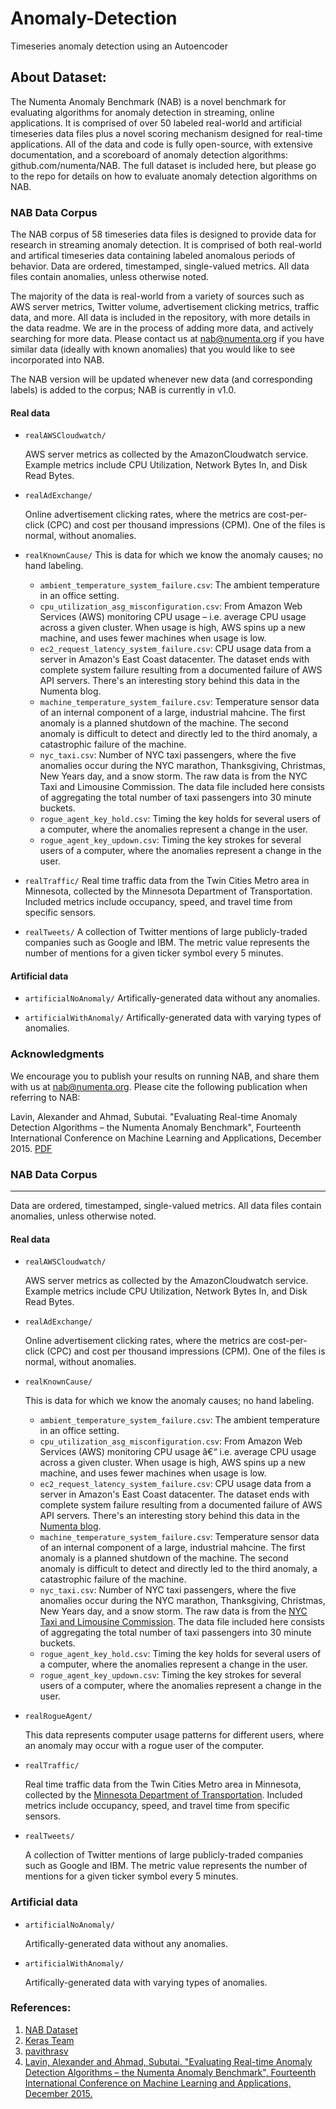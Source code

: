 # Anomaly-Detection
Timeseries anomaly detection using an Autoencoder


## About Dataset:

The Numenta Anomaly Benchmark (NAB) is a novel benchmark for evaluating algorithms for anomaly detection in streaming, online applications. It is comprised of over 50 labeled real-world and artificial timeseries data files plus a novel scoring mechanism designed for real-time applications. All of the data and code is fully open-source, with extensive documentation, and a scoreboard of anomaly detection algorithms: github.com/numenta/NAB. The full dataset is included here, but please go to the repo for details on how to evaluate anomaly detection algorithms on NAB.

### NAB Data Corpus

The NAB corpus of 58 timeseries data files is designed to provide data for research in streaming anomaly detection. It is comprised of both real-world and artifical timeseries data containing labeled anomalous periods of behavior. Data are ordered, timestamped, single-valued metrics. All data files contain anomalies, unless otherwise noted.

The majority of the data is real-world from a variety of sources such as AWS server metrics, Twitter volume, advertisement clicking metrics, traffic data, and more. All data is included in the repository, with more details in the data readme. We are in the process of adding more data, and actively searching for more data. Please contact us at nab@numenta.org if you have similar data (ideally with known anomalies) that you would like to see incorporated into NAB.

The NAB version will be updated whenever new data (and corresponding labels) is added to the corpus; NAB is currently in v1.0.

#### Real data

- `realAWSCloudwatch/`

    AWS server metrics as collected by the AmazonCloudwatch service. Example metrics include CPU Utilization, Network Bytes In, and Disk Read Bytes.

- `realAdExchange/`

    Online advertisement clicking rates, where the metrics are cost-per-click (CPC) and cost per thousand impressions (CPM). One of the files is normal, without anomalies.

- `realKnownCause/`
This is data for which we know the anomaly causes; no hand labeling.
	+ `ambient_temperature_system_failure.csv`: The ambient temperature in an office setting.
	+ `cpu_utilization_asg_misconfiguration.csv`: From Amazon Web Services (AWS) monitoring CPU usage – i.e. average CPU usage across a given cluster. When usage is high, AWS spins up a new machine, and uses fewer machines when usage is low.
	+ `ec2_request_latency_system_failure.csv`: CPU usage data from a server in Amazon's East Coast datacenter. The dataset ends with complete system failure resulting from a documented failure of AWS API servers. There's an interesting story behind this data in the Numenta blog.
	+ `machine_temperature_system_failure.csv`: Temperature sensor data of an internal component of a large, industrial mahcine. The first anomaly is a planned shutdown of the machine. The second anomaly is difficult to detect and directly led to the third anomaly, a catastrophic failure of the machine.
	+ `nyc_taxi.csv`: Number of NYC taxi passengers, where the five anomalies occur during the NYC marathon, Thanksgiving, Christmas, New Years day, and a snow storm. The raw data is from the NYC Taxi and Limousine Commission. The data file included here consists of aggregating the total number of taxi passengers into 30 minute buckets.
	+ `rogue_agent_key_hold.csv`: Timing the key holds for several users of a computer, where the anomalies represent a change in the user.
	+ `rogue_agent_key_updown.csv`: Timing the key strokes for several users of a computer, where the anomalies represent a change in the user.

- `realTraffic/`
	Real time traffic data from the Twin Cities Metro area in Minnesota, collected by the Minnesota Department of Transportation. Included metrics include occupancy, speed, and travel time from specific sensors.

- `realTweets/`
	A collection of Twitter mentions of large publicly-traded companies such as Google and IBM. The metric value represents the number of mentions for a given ticker symbol every 5 minutes.

#### Artificial data

- `artificialNoAnomaly/`
Artifically-generated data without any anomalies.

- `artificialWithAnomaly/`
Artifically-generated data with varying types of anomalies.


### Acknowledgments

We encourage you to publish your results on running NAB, and share them with us at [nab@numenta.org](https://www.kaggle.com/datasets/boltzmannbrain/nab/nab@numenta.org). Please cite the following publication when referring to NAB:

Lavin, Alexander and Ahmad, Subutai. "Evaluating Real-time Anomaly Detection Algorithms – the Numenta Anomaly Benchmark", Fourteenth International
Conference on Machine Learning and Applications, December 2015.
[PDF](https://arxiv.org/abs/1510.03336)




### NAB Data Corpus
---

Data are ordered, timestamped, single-valued metrics. All data files contain anomalies, unless otherwise noted.


#### Real data
- `realAWSCloudwatch/`

	AWS server metrics as collected by the AmazonCloudwatch service. Example metrics include CPU Utilization, Network Bytes In, and Disk Read Bytes.

- `realAdExchange/`
	
	Online advertisement clicking rates, where the metrics are cost-per-click (CPC) and cost per thousand impressions (CPM). One of the files is normal, without anomalies.
	
- `realKnownCause/`

	This is data for which we know the anomaly causes; no hand labeling.
	
	- `ambient_temperature_system_failure.csv`: The ambient temperature in an office
	setting.
	- `cpu_utilization_asg_misconfiguration.csv`: From Amazon Web Services (AWS)
	monitoring CPU usage â€“ i.e. average CPU usage across a given cluster. When
	usage is high, AWS spins up a new machine, and uses fewer machines when usage
	is low.
	- `ec2_request_latency_system_failure.csv`: CPU usage data from a server in
	Amazon's East Coast datacenter. The dataset ends with complete system failure
	resulting from a documented failure of AWS API servers. There's an interesting
	story behind this data in the [Numenta blog](http://numenta.com/blog/anomaly-of-the-week.html).
	- `machine_temperature_system_failure.csv`: Temperature sensor data of an
	internal component of a large, industrial mahcine. The first anomaly is a
	planned shutdown of the machine. The second anomaly is difficult to detect and
	directly led to the third anomaly, a catastrophic failure of the machine.
	- `nyc_taxi.csv`: Number of NYC taxi passengers, where the five anomalies occur
	during the NYC marathon, Thanksgiving, Christmas, New Years day, and a snow
	storm. The raw data is from the [NYC Taxi and Limousine Commission](http://www.nyc.gov/html/tlc/html/about/trip_record_data.shtml).
	The data file included here consists of aggregating the total number of
	taxi passengers into 30 minute buckets.
	- `rogue_agent_key_hold.csv`: Timing the key holds for several users of a
	computer, where the anomalies represent a change in the user.
	- `rogue_agent_key_updown.csv`: Timing the key strokes for several users of a
	computer, where the anomalies represent a change in the user.

- `realRogueAgent/`

	This data represents computer usage patterns for different users, where an
	anomaly may occur with a rogue user of the computer.

- `realTraffic/`

	Real time traffic data from the Twin Cities Metro area in Minnesota, collected
	by the
	[Minnesota Department of Transportation](http://www.dot.state.mn.us/tmc/trafficinfo/developers.html).
	Included metrics include occupancy, speed, and travel time from specific
	sensors.

- `realTweets/`

	A collection of Twitter mentions of large publicly-traded companies
	such as Google and IBM. The metric value represents the number of mentions
	for a given ticker symbol every 5 minutes.


### Artificial data

- `artificialNoAnomaly/`

	Artifically-generated data without any anomalies.

- `artificialWithAnomaly/`

	Artifically-generated data with varying types of anomalies.








### References:
1. [NAB Dataset](https://www.kaggle.com/boltzmannbrain/nab 'Source: https://github.com/numenta/NAB')
2. [Keras Team](https://github.com/keras-team)
3. [pavithrasv](https://github.com/pavithrasv)
4. [Lavin, Alexander and Ahmad, Subutai. "Evaluating Real-time Anomaly Detection Algorithms – the Numenta Anomaly Benchmark", Fourteenth International
Conference on Machine Learning and Applications, December 2015.](https://arxiv.org/abs/1510.03336 'Evaluating Real-time Anomaly Detection Algorithms – the Numenta Anomaly Benchmark')
